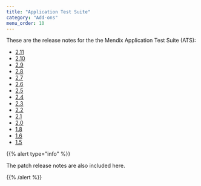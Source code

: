 ```yaml
---
title: "Application Test Suite"
category: "Add-ons"
menu_order: 10
---
```

These are the release notes for the the Mendix Application Test Suite (ATS):

* [2.11](ats-2.11)
* [2.10](ats-2.10)
* [2.9](ats-2.9)
* [2.8](ats-2.8)
* [2.7](ats-2.7)
* [2.6](ats-2.6)
* [2.5](ats-2.5)
* [2.4](ats-2.4)
* [2.3](ats-2.3)
* [2.2](ats-2.2)
* [2.1](ats-2.1)
* [2.0](ats-2.0)
* [1.8](ats-1.8)
* [1.6](ats-1.6)
* [1.5](ats-1.5)

{{% alert type="info" %}}

The patch release notes are also included here.

{{% /alert %}}
